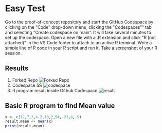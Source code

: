 # Easy Test
Go to the proof-of-concept repository and start the GitHub Codespace by clicking on the "Code" drop-down menu, clicking the "Codespaces"" tab and selecting "Create codespace on main". It will take several minutes to set up the codespace. Open a new file with a .R extension and click "R (not attached)" in the VS Code footer to attach to an active R terminal. Write a simple line of R code in your R script and run it. Take a screenshot of your R session.


## Results

1. Forked Repo
![Forked Repo](https://user-images.githubusercontent.com/72031540/226042886-892138aa-8595-48f1-bbc9-15636b4d9fb4.png)
2. Codespace SS
![codespace](https://user-images.githubusercontent.com/72031540/226043033-33a19258-7836-40f1-b9c4-eab832ae1a42.png)
3. R program result inside Github Codespace 
![result](https://user-images.githubusercontent.com/72031540/226043085-80ef2f4a-b77d-4c3e-8c38-74ecd7226f2e.png)

## Basic R program to find Mean value

```R
x <- c(12,7,3,4.2,18,2,54,-21,8,-5)
result.mean <- mean(x)
print(result.mean)
```